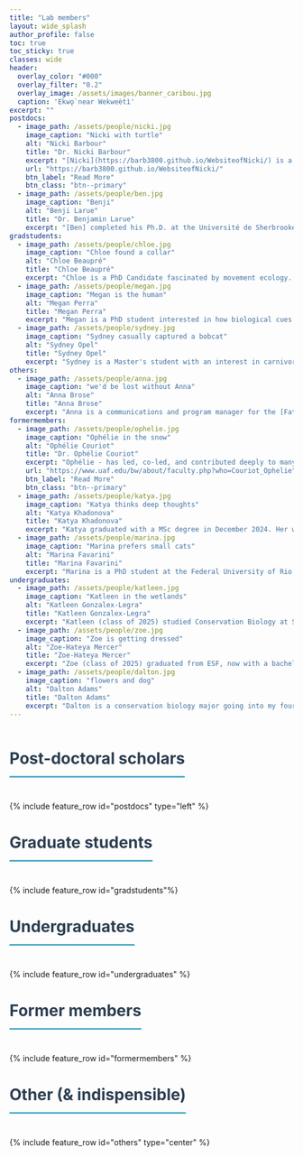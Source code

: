 ```yaml
---
title: "Lab members"
layout: wide_splash
author_profile: false
toc: true
toc_sticky: true
classes: wide
header:
  overlay_color: "#000"
  overlay_filter: "0.2"
  overlay_image: /assets/images/banner_caribou.jpg
  caption: 'Ekwǫ̀ near Wekweètì'
excerpt: ""
postdocs:
  - image_path: /assets/people/nicki.jpg
    image_caption: "Nicki with turtle"
    alt: "Nicki Barbour"
    title: "Dr. Nicki Barbour"
    excerpt: "[Nicki](https://barb3800.github.io/WebsiteofNicki/) is a movement ecologist interested in applying quantitative methods to a variety of mobile taxa to better understand their ecology and inform novel conservation tools and methods. Nicki's dissertation work at the [University of Maryland Center for Environmental Science](https://www.umces.edu/) and [U. Maryland Dep't of Biology](https://biology.umd.edu/) focused on the movement ecology of sea turtles in different age classes. She recently also had projects on Sonoran pronghorn spatial ecology and resource use, finfish offshore aquaculture placement in the U.S., dynamic management tools for leatherback turtles, and shellfish aquaculture ecolabeling. Nicki is always eager for new and interesting collaborations."
    url: "https://barb3800.github.io/WebsiteofNicki/"
    btn_label: "Read More"
    btn_class: "btn--primary"
  - image_path: /assets/people/ben.jpg
    image_caption: "Benji"
    alt: "Benji Larue"
    title: "Dr. Benjamin Larue"
    excerpt: "[Ben] completed his Ph.D. at the Université de Sherbrooke in Québec, and has been a member of the [Fate of the Caribou](https://fateofthecaribou.github.io/) team since 2021. His interests lie in behavioral responses to anthropogenic disturbances, human-wildlife coexistence, and biostatistics. He is interested in further integrating human communities and their interests in ecological research and conservation. He is a recent recipient of a [Libre Eco fellowship](https://liberero.ca/meet-the-fellows/)."
gradstudents:
  - image_path: /assets/people/chloe.jpg
    image_caption: "Chloe found a collar"
    alt: "Chloe Beaupré"
    title: "Chloe Beaupré"
    excerpt: "Chloe is a PhD Candidate fascinated by movement ecology. Her goal is to pursue research that fills information gaps and can be applied to important management actions. Chloe came to Syracuse from Colorado's Western Slope after finishing a dual degree (Master in Environmental Management, Master of Science in Ecology), where she studied the influence of recreation on deer and elk and how many GPS collars to deploy to map migration and distribution at the population level for a slew of Colorado's ungulate species."
  - image_path: /assets/people/megan.jpg
    image_caption: "Megan is the human"
    alt: "Megan Perra"
    title: "Megan Perra"
    excerpt: "Megan is a PhD student interested in how biological cues like soundscapes and interspecific vocalizations influence movement decision making in caribou. She completed her masters at the University of Alaska Fairbanks, where she studied caribou auditory physiology and the soundscapes of the Arctic Coastal Plain. Check out her interview on [Quirks & Quarks](https://www.cbc.ca/listen/live-radio/1-51-quirks-and-quarks/clip/15956606-figuring-reindeer-hear-understand-impact-industrial-sounds)."
  - image_path: /assets/people/sydney.jpg
    image_caption: "Sydney casually captured a bobcat"
    alt: "Sydney Opel"
    title: "Sydney Opel"
    excerpt: "Sydney is a Master's student with an interest in carnivore conservation and ecology. Her goal is to seek a better understanding of movement, behavior and trophic interactions of carnivores to aid in the protection and conservation of carnivores in their native habitats."
others:
  - image_path: /assets/people/anna.jpg
    image_caption: "we'd be lost without Anna"
    alt: "Anna Brose"
    title: "Anna Brose"
    excerpt: "Anna is a communications and program manager for the [Fate of the Caribou Project](fateofthecaribou.esf.edu). Anna grew up alongside caribou in Alaska before receiving a bachelor's in Wildlife Biology at Colorado State University. With extensive field experience across the United States, she has worked for several state and federal agencies in various wildlife research positions. She completed her Master's in Wildlife Ecology at the University of Wisconsin - Madison in 2021, where she studied elk habitat use in northern Wisconsin. Anna is a self-taught science communicator and illustrator, and is a wildlife artist on the side."
formermembers:
  - image_path: /assets/people/ophelie.jpg
    image_caption: "Ophélie in the snow"
    alt: "Ophélie Couriot"
    title: "Dr. Ophélie Couriot"
    excerpt: "Ophélie - has led, co-led, and contributed deeply to many of our caribou and convergent science efforts as a post-doc from 2021-2025, is now an assistant professor at [University of Alaska, Fairbanks](https://www.uaf.edu/bw/)."
    url: "https://www.uaf.edu/bw/about/faculty.php?who=Couriot_Ophelie"
    btn_label: "Read More"
    btn_class: "btn--primary"
  - image_path: /assets/people/katya.jpg
    image_caption: "Katya thinks deep thoughts"
    alt: "Katya Khadonova"
    title: "Katya Khadonova"
    excerpt: "Katya graduated with a MSc degree in December 2024. Her work was on examining the role of selective predation by wolves on the spread of chronic wasting disease (CWD) in white-tailed deer in the western Great Lakes Region. She is currently a quantitative ecologist with the [Illinois Natural History Survey](https://inhs.illinois.edu/)."
  - image_path: /assets/people/marina.jpg
    image_caption: "Marina prefers small cats"
    alt: "Marina Favarini"
    title: "Marina Favarini"
    excerpt: "Marina is a PhD student at the Federal University of Rio Grande do Sul, in Porto Alegre, Brazi - and a former distinguished visitor to our lab.  Marina studies several species of small cats: [margay](https://en.wikipedia.org/wiki/Margay), [Geoffroy's cat](https://en.wikipedia.org/wiki/Geoffroy%27s_cat), [pampas cat](https://en.wikipedia.org/wiki/Pampas_cat). Since 2016, she has been developing research and conservation programs on spatial ecology and density of felines in southern Brazil, in the Pampa and Atlantic Forest biomes, through the use of camera traps and telemetry (VHF and GPS). "
undergraduates: 
  - image_path: /assets/people/katleen.jpg
    image_caption: "Katleen in the wetlands"
    alt: "Katleen Gonzalex-Legra"
    title: "Katleen Gonzalex-Legra"
    excerpt: "Katleen (class of 2025) studied Conservation Biology at SUNY College of Environmental Science and Forestry to further her understanding of human impact on wildlife. She joined the Fate of the Caribou Project to connect her teachings with current studies, as well as learn new knowledge relating to soundscapes and categorizing data, and engage in hands-on work such as constructing audio collars to monitor Caribou vocalizations."
  - image_path: /assets/people/zoe.jpg
    image_caption: "Zoe is getting dressed"
    alt: "Zoe-Hateya Mercer"
    title: "Zoe-Hateya Mercer"
    excerpt: "Zoe (class of 2025) graduated from ESF, now with a bachelors in Wildlife Science! Initially joining Dr. Gurarie's lab to assist Sydney Opel and her mesopredator study and more recently, with Celebrity Wright’s female caribou health research. They have a future plan to eventually work as a paleontologist."
  - image_path: /assets/people/dalton.jpg
    image_caption: "flowers and dog"
    alt: "Dalton Adams"
    title: "Dalton Adams"
    excerpt: "Dalton is a conservation biology major going into my fourth year, currently working with wolf camera collar data from the Yukon-Charley Rivers National Preserve. Dalton is interested in the study of human-wildlife conflict, movement ecology, and carnivore conservation and ecology in high-conflict areas."
---
```


<style>
h1 {
  color: #2c3e50;
  border-bottom: 3px solid #52adc8;
  padding-bottom: 0.5em;
  margin-bottom: 1.5em;
  display: inline-block;
  font-size: 2em;
}
</style>



# Post-doctoral scholars

<div class="feature__wrapper--compact">
{% include feature_row id="postdocs" type="left" %}
</div>

# Graduate students

<div class="feature__wrapper--compact">
{% include feature_row id="gradstudents"%}
</div>

<!--
# Master's students

<div class="feature__wrapper">
{% include feature_row id="masters" type="left" %}
</div>
--> 

# Undergraduates 

<div class="feature__wrapper--compact">
{% include feature_row id="undergraduates" %}
</div>

# Former members

<div class="feature__wrapper--compact">
{% include feature_row id="formermembers" %}
</div>


# Other (& indispensible)

<div class="feature__wrapper">
{% include feature_row id="others" type="center" %}
</div>